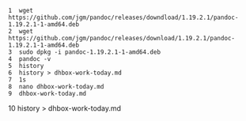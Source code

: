     1  wget https://github.com/jgm/pandoc/releases/downdload/1.19.2.1/pandoc-1.19.2.1-1-amd64.deb
    2  wget https://github.com/jgm/pandoc/releases/download/1.19.2.1/pandoc-1.19.2.1-1-amd64.deb
    3  sudo dpkg -i pandoc-1.19.2.1-1-amd64.deb
    4  pandoc -v
    5  history
    6  history > dhbox-work-today.md
    7  1s
    8  nano dhbox-work-today.md
    9  dhbox-work-today.md
   10  history > dhbox-work-today.md
